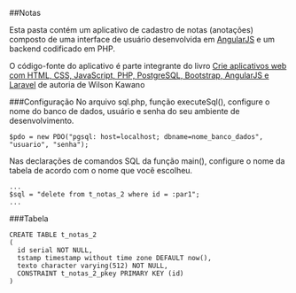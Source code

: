 ##Notas

Esta pasta contém um aplicativo de cadastro de notas (anotações) composto de uma interface de usuário desenvolvida em [AngularJS](https://angularjs.org/) e um backend codificado em PHP.

O código-fonte do aplicativo é parte integrante do livro [Crie aplicativos web com HTML, CSS, JavaScript, PHP, PostgreSQL, Bootstrap, AngularJS e Laravel](http://lcm.com.br/) de autoria de Wilson Kawano

###Configuração
No arquivo sql.php, função executeSql(), configure o nome do banco de dados, usuário e senha do seu ambiente de desenvolvimento.

    $pdo = new PDO("pgsql: host=localhost; dbname=nome_banco_dados", "usuario", "senha");

Nas declarações de comandos SQL da função main(), configure o nome da tabela de acordo com o nome que você escolheu.

    ...
    $sql = "delete from t_notas_2 where id = :par1";
    ...

###Tabela

    CREATE TABLE t_notas_2
    (
      id serial NOT NULL,
      tstamp timestamp without time zone DEFAULT now(),
      texto character varying(512) NOT NULL,
      CONSTRAINT t_notas_2_pkey PRIMARY KEY (id)
    )